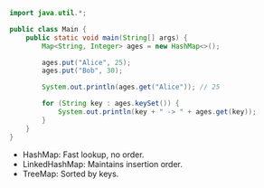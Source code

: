```Java
import java.util.*;

public class Main {
    public static void main(String[] args) {
        Map<String, Integer> ages = new HashMap<>();

        ages.put("Alice", 25);
        ages.put("Bob", 30);

        System.out.println(ages.get("Alice")); // 25

        for (String key : ages.keySet()) {
            System.out.println(key + " -> " + ages.get(key));
        }
    }
}
```

- HashMap: Fast lookup, no order.
- LinkedHashMap: Maintains insertion order.
- TreeMap: Sorted by keys.

